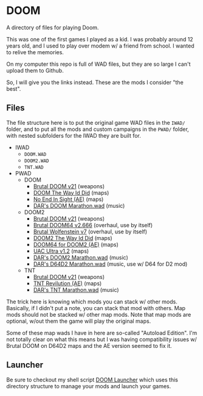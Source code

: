 # DOOM

A directory of files for playing Doom.

This was one of the first games I played as a kid.  I was probably around 12 years old, and I used to play over modem w/ a friend from school.  I wanted to relive the memories.

On my computer this repo is full of WAD files, but they are so large I can't upload them to Github.

So, I will give you the links instead.  These are the mods I consider "the best".

## Files

The file structure here is to put the original game WAD files in the ``IWAD/`` folder, and to put all the mods and custom campaigns in the ``PWAD/`` folder, with nested subfolders for the IWAD they are built for.

- IWAD
    - ``DOOM.WAD``
    - ``DOOM2.WAD``
    - ``TNT.WAD``
- PWAD
    - DOOM
        - [Brutal DOOM v21](https://www.moddb.com/mods/brutal-doom/downloads) (weapons)
        - [DOOM The Way Id Did](https://www.doomworld.com/idgames/levels/doom/megawads/dtwid) (maps)
        - [No End In Sight (AE)](https://forum.zdoom.org/viewtopic.php?t=66837&sid=ca2ce47d125b5654a3346ba9ab9e29b0) (maps)
        - [DAR's DOOM Marathon.wad](https://mega.nz/file/hP0ihCxa#CdeWARW75SN7PVCtYzlhgq4d0aF__OiqmSSQVSan04k) (music)
    - DOOM2
        - [Brutal DOOM v21](https://www.moddb.com/mods/brutal-doom/downloads) (weapons)
        - [Brutal DOOM64 v2.666](https://www.moddb.com/news/brutal-doom-64-v2666-unofficial) (overhaul, use by itself)
        - [Brutal Wolfenstein v7](https://www.moddb.com/mods/brutal-wolfenstein-3d/downloads) (overhaul, use by itself)
        - [DOOM2 The Way Id Did](https://www.doomworld.com/idgames/levels/doom2/megawads/d2twid) (maps)
        - [DOOM64 for DOOM2 (AE)](https://forum.zdoom.org/viewtopic.php?t=66837&sid=ca2ce47d125b5654a3346ba9ab9e29b0) (maps)
        - [UAC Ultra v1.2](https://www.doomworld.com/idgames/levels/doom2/Ports/s-u/uacultra) (maps)
        - [DAR's DOOM2 Marathon.wad](https://mega.nz/file/wTliiDBR#Jj22XnTQatDODttRoFalQKOE-Y5y_ljg5AxXJMq0g6A) (music)
        - [DAR's D64D2 Marathon.wad](https://mega.nz/file/ZWc1EarB#c1ZqghDVe_ZgsfyLGLVhlXC0PZD2fuVonnrPqpoPtYM) (music, use w/ D64 for D2 mod)
    - TNT
        - [Brutal DOOM v21](https://www.moddb.com/mods/brutal-doom/downloads) (weapons)
        - [TNT Revilution (AE)](https://forum.zdoom.org/viewtopic.php?t=66837&sid=ca2ce47d125b5654a3346ba9ab9e29b0) (maps)
        - [DAR's TNT Marathon.wad](https://mega.nz/file/sLETlJhI#D8XBqy2UlPic37EGgvpAklGJX3QctmC5pcwCnMEC3aE) (music)

The trick here is knowing which mods you can stack w/ other mods.  Basically, if I didn't put a note, you can stack that mod with others. Map mods should not be stacked w/ other map mods.  Note that map mods are optional, w/out them the game will play the original maps.

Some of these map wads I have in here are so-called "Autoload Edition".  I'm not totally clear on what this means but I was having compatibility issues w/ Brutal DOOM on D64D2 maps and the AE version seemed to fix it.

## Launcher

Be sure to checkout my shell script [DOOM Launcher](https://github.com/whipowill/sh-doom-launcher) which uses this directory structure to manage your mods and launch your games.
